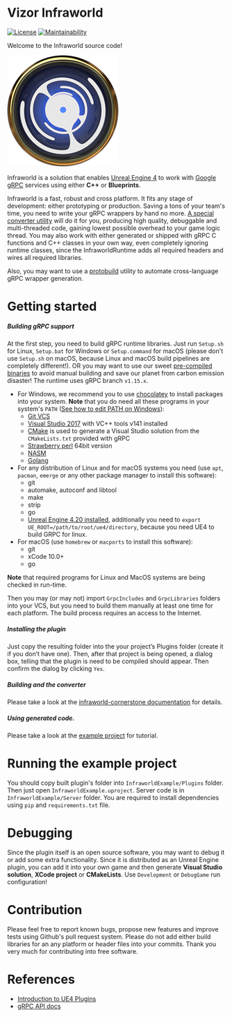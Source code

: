 Vizor Infraworld
================

[![License](https://img.shields.io/badge/License-Apache%202.0-blue.svg)](https://opensource.org/licenses/Apache-2.0)
[![Maintainability](https://api.codeclimate.com/v1/badges/d8740022fdc1bbc8277b/maintainability)](https://codeclimate.com/github/vizor-games/InfraworldRuntime/maintainability)

Welcome to the Infraworld source code!

![](icon.png)

Infraworld is a solution that enables [Unreal Engine 4](https://www.unrealengine.com/en-US) to work with [Google gRPC](https://gRPC.io) services using either **C++** or **Blueprints**.

Infraworld is a fast, robust and cross platform.
It fits any stage of development: either prototyping or production. Saving a tons of your team's time, you need to write your gRPC wrappers by hand no more.
[A special converter utility](https://github.com/vizor-games/infraworld-cornerstone) will do it for you, producing high quality, debuggable and multi-threaded code, gaining lowest possible overhead to your game logic thread.
You may also work with either generated or shipped with gRPC C functions and C++ classes in your own way, even completely ignoring runtime classes, since the InfraworldRuntime adds all required headers and wires all required libraries.

Also, you may want to use a [protobuild](https://github.com/vizor-games/infraworld-protobuild) utility to automate cross-language gRPC wrapper generation.


Getting started
===============

##### Building gRPC support

At the first step, you need to build gRPC runtime libraries.
Just run `Setup.sh` for Linux, `Setup.bat` for Windows or `Setup.command` for macOS (please don't use `Setup.sh` on macOS, because Linux and macOS build pipelines are completely different!). OR you may want to use our sweet [pre-compiled binaries](../../releases) to avoid manual building and save our planet from carbon emission disaster! The runtime uses gRPC branch `v1.15.x`.

* For Windows, we recommend you to use [chocolatey](https://chocolatey.org) to install packages into your system.
**Note** that you do need all these programs in your system's `PATH` ([See how to edit PATH on Windows](https://www.computerhope.com/issues/ch000549.htm)):
  * [Git VCS](https://git-scm.com/download/win)
  * [Visual Studio 2017](https://visualstudio.microsoft.com/downloads/) with VC++ tools v141 installed
  * [CMake](https://cmake.org) is used to generate a Visual Studio solution from the `CMakeLists.txt` provided with gRPC
  * [Strawberry perl](http://strawberryperl.com) 64bit version
  * [NASM](https://www.nasm.us)
  * [Golang](https://golang.org/doc/install)
* For any distribution of Linux and for macOS systems you need (use `apt`, `pacman`, `emerge` or any other package manager to install this software):
  * git
  * automake, autoconf and libtool
  * make
  * strip
  * go
  * [Unreal Engine 4.20 installed](https://github.com/EpicGames/UnrealEngine/tree/4.20), additionally you need to `export UE_ROOT=/path/to/root/ue4/directory`, because you need UE4 to build GRPC for linux.
* For macOS (use `homebrew` or `macports` to install this software):
  * git
  * xCode 10.0+
  * go

**Note** that required programs for Linux and MacOS systems are being checked in run-time.

Then you may (or may not) import `GrpcIncludes` and `GrpcLibraries` folders into your VCS, but you need to build them manually at least one time for each platform.
The build process requires an access to the Internet.

##### Installing the plugin
Just copy the resulting folder into the your project’s Plugins folder (create it if you don’t have one).
Then, after that project is being opened, a dialog box, telling that the plugin is need to be compiled should appear. Then confirm the dialog by clicking `Yes`.

##### Building and the converter
Please take a look at the [infraworld-cornerstone documentation](https://github.com/vizor-games/infraworld-cornerstone) for details.

##### Using generated code.
Please take a look at the [example project](https://drive.google.com/open?id=13EZzP_9033vBC7VzJf9LFrygg42LHaOW) for tutorial.

Running the example project
===========================

You should copy built plugin's folder into `InfraworldExample/Plugins` folder.
Then just open `InfraworldExample.uproject`. Server code is in `InfraworldExample/Server` folder.
You are required to install dependencies using `pip` and `requirements.txt` file.

Debugging
=========

Since the plugin itself is an open source software, you may want to debug it or add some extra functionality.
Since it is distributed as an Unreal Engine plugin, you can add it into your own game
and then generate **Visual Studio solution**, **XCode project** or **CMakeLists**. Use `Development` or `DebugGame` run configuration!

Contribution
============

Please feel free to report known bugs, propose new features and improve tests using Github's pull request system.
Please do not add either build libraries for an any platform or header files into your commits. Thank you very much for contributing into free software.

References
==========
* [Introduction to UE4 Plugins](https://wiki.unrealengine.com/An_Introduction_to_UE4_Plugins)
* [gRPC API docs](https://gRPC.io/docs/)
